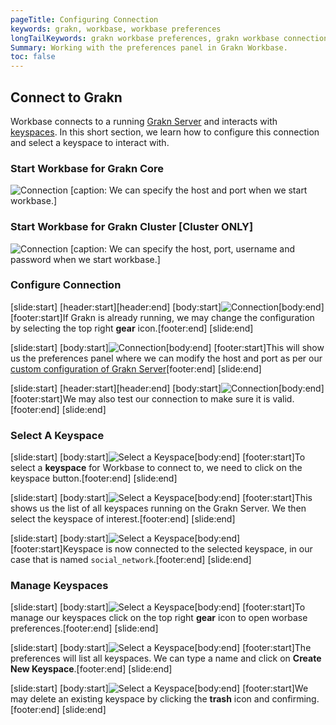 ```yaml
---
pageTitle: Configuring Connection
keywords: grakn, workbase, workbase preferences
longTailKeywords: grakn workbase preferences, grakn workbase connection, grakn workbase manage keyspaces
Summary: Working with the preferences panel in Grakn Workbase.
toc: false
---
```


## Connect to Grakn
Workbase connects to a running [Grakn Server](/docs/running-grakn/install-and-run#start-the-grakn-server) and interacts with [keyspaces](../06-management/01-keyspace.md). In this short section, we learn how to configure this connection and select a keyspace to interact with.

### Start Workbase for Grakn Core

![Connection](/docs/images/workbase/preferences_core-login.png)
[caption: We can specify the host and port when we start workbase.]


### Start Workbase for Grakn Cluster [Cluster ONLY]

![Connection](/docs/images/workbase/preferences_cluster-login.png)
[caption: We can specify the host, port, username and password when we start workbase.]


### Configure Connection
<div class="slideshow">

[slide:start]
[header:start][header:end]
[body:start]![Connection](/docs/images/workbase/preferences_configure_open-preferences.png)[body:end]
[footer:start]If Grakn is already running, we may change the configuration by selecting the top right **gear** icon.[footer:end]
[slide:end]

[slide:start]
[body:start]![Connection](/docs/images/workbase/preferences_configure-host-port.png)[body:end]
[footer:start]This will show us the preferences panel where we can modify the host and port as per our [custom configuration of Grakn Server](/docs/running-grakn/configuration##host-and-port)[footer:end]
[slide:end]

[slide:start]
[header:start][header:end]
[body:start]![Connection](/docs/images/workbase/preferences_test-connection.png)[body:end]
[footer:start]We may also test our connection to make sure it is valid.[footer:end]
[slide:end]

</div>


### Select A Keyspace
<div class="slideshow">

[slide:start]
[body:start]![Select a Keyspace](/docs/images/workbase/preferences_select-keyspace.png)[body:end]
[footer:start]To select a **keyspace** for Workbase to connect to, we need to click on the keyspace button.[footer:end]
[slide:end]

[slide:start]
[body:start]![Select a Keyspace](/docs/images/workbase/preferences_list-keyspaces.png)[body:end]
[footer:start]This shows us the list of all keyspaces running on the Grakn Server. We then select the keyspace of interest.[footer:end]
[slide:end]

[slide:start]
[body:start]![Select a Keyspace](/docs/images/workbase/preferences_keyspace-selected.png)[body:end]
[footer:start]Keyspace is now connected to the selected keyspace, in our case that is named `social_network`.[footer:end]
[slide:end]

</div>

### Manage Keyspaces
<div class="slideshow">

[slide:start]
[body:start]![Select a Keyspace](/docs/images/workbase/preferences_open-preferences.png)[body:end]
[footer:start]To manage our keyspaces click on the top right **gear** icon to open worbase preferences.[footer:end]
[slide:end]

[slide:start]
[body:start]![Select a Keyspace](/docs/images/workbase/preferences_create-keyspace.png)[body:end]
[footer:start]The preferences will list all keyspaces. We can type a name and click on **Create New Keyspace**.[footer:end]
[slide:end]

[slide:start]
[body:start]![Select a Keyspace](/docs/images/workbase/preferences_delete-keyspace.png)[body:end]
[footer:start]We may delete an existing keyspace by clicking the **trash** icon and confirming.[footer:end]
[slide:end]

</div>